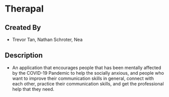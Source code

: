 # Therapal
## Created By
- Trevor Tan, Nathan Schroter, Nea
## Description 
- An application that encourages people that has been mentally affected by the COVID-19 Pandemic to help the socially anxious, and people who want to improve their communication skills in general, connect with each other, practice their communication skills, and get the professional help that they need.
